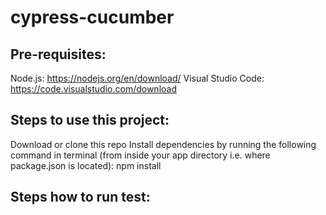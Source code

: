 # cypress-cucumber

## Pre-requisites:

Node.js: https://nodejs.org/en/download/
Visual Studio Code: https://code.visualstudio.com/download

## Steps to use this project:

Download or clone this repo
Install dependencies by running the following command in terminal (from inside your app directory i.e. where package.json is located): npm install

## Steps how to run test:
